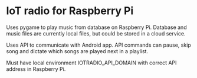 # IoT radio for Raspberry Pi
Uses pygame to play music from database on Raspberry Pi. Database and music files are currently local files, but could be stored in a cloud service.

Uses API to communicate with Android app. API commands can pause, skip song and dictate which songs are played next in a playlist.

Must have local environment IOTRADIO_API_DOMAIN with correct API address in Raspberry Pi.

